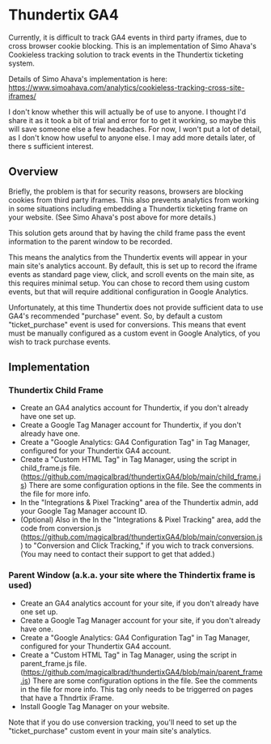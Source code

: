# Thundertix GA4
Currently, it is difficult to track GA4 events in third party iframes, due to cross browser cookie blocking.
This is an implementation of Simo Ahava's Cookieless tracking solution to track events in the Thundertix ticketing system.

Details of Simo Ahava's implementation is here: https://www.simoahava.com/analytics/cookieless-tracking-cross-site-iframes/

I don't know whether this will actually be of use to anyone. I thought I'd share it as it took a bit of trial and error for to get it working, so maybe this will save someone else a few headaches. For now, I won't put a lot of detail, as I don't know how useful to anyone else. I may add more details later, of there s sufficient interest.

## Overview
Briefly, the problem is that for security reasons, browsers are blocking cookies from third party iframes. This also prevents analytics from working in some situations including embedding a Thundertix ticketing frame on your website. (See Simo Ahava's post above for more details.)

This solution gets around that by having the child frame pass the event information to the parent window to be recorded.

This means the analytics from the Thundertix events will appear in your main site's analytics account. By default, this is set up to record the iframe events as standard page view, click, and scroll events on the main site, as this requires minimal setup. You can chose to record them using custom events, but that will require additional configuration in Google Analytics. 

Unfortunately, at this time Thundertix does not provide sufficient data to use GA4's recommended "purchase" event. So, by default a custom "ticket_purchase" event is used for conversions. This means that event must be manually configured as a custom event in Google Analytics, of you wish to track purchase events.

## Implementation
### Thundertix Child Frame
- Create an GA4 analytics account for Thundertix, if you don't already have one set up.
- Create a Google Tag Manager account for Thundertix, if you don't already have one.
- Create a "Google Analytics: GA4 Configuration Tag" in Tag Manager, configured for your Thundertix GA4 account.
- Create a "Custom HTML Tag" in Tag Manager, using the script in child_frame.js file. (https://github.com/magicalbrad/thundertixGA4/blob/main/child_frame.js) There are some configuration options in the file. See the comments in the file for more info.
- In the "Integrations & Pixel Tracking" area of the Thundertix admin, add your Google Tag Manager account ID.
- (Optional) Also in the In the "Integrations & Pixel Tracking" area, add the code from conversion.js (https://github.com/magicalbrad/thundertixGA4/blob/main/conversion.js) to "Conversion and Click Tracking," if you wich to track conversions. (You may need to contact their support to get that added.) 

### Parent Window (a.k.a. your site where the Thindertix frame is used)
- Create an GA4 analytics account for your site, if you don't already have one set up.
- Create a Google Tag Manager account for your site, if you don't already have one.
- Create a "Google Analytics: GA4 Configuration Tag" in Tag Manager, configured for your Thundertix GA4 account.
- Create a "Custom HTML Tag" in Tag Manager, using the script in parent_frame.js file. (https://github.com/magicalbrad/thundertixGA4/blob/main/parent_frame.js) There are some configuration options in the file. See the comments in the file for more info. This tag only needs to be triggerred on pages that have a Thndrtix iFrame.
- Install Google Tag Manager on your website.

Note that if you do use conversion tracking, you'll need to set up the "ticket_purchase" custom event in your main site's analytics.
